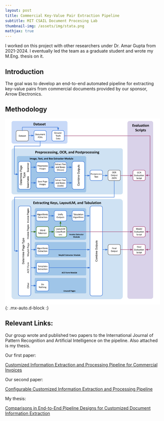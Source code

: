 ```yaml
---
layout: post
title: Commercial Key-Value Pair Extraction Pipeline
subtitle: MIT CSAIL Document Procesing Lab
thumbnail-img: /assets/img/stata.png
mathjax: true
---
```


I worked on this project with other researchers under Dr. Amar Gupta from 2021-2024. I eventually led the team as a graduate student and wrote my M.Eng. thesis on it.

## Introduction

The goal was to develop an end-to-end automated pipeline for extracting key-value pairs from commercial documents provided by our sponsor, Arrow Electronics.

## Methodology

![overfit](/assets/img/arrow_pipeline.png){: .mx-auto.d-block :}

## Relevant Links:

Our group wrote and published two papers to the International Journal of Pattern Recognition and Artificial Intelligence on the pipeline. Also attached is my thesis.

Our first paper:

[Customized Information Extraction and Processing Pipeline for Commercial Invoices](https://www.worldscientific.com/doi/abs/10.1142/S0218001423540137)

Our second paper:

[Configurable Customized Information Extraction and Processing Pipeline](https://www.worldscientific.com/doi/abs/10.1142/S0218001424590122)

My thesis:

[Comparisons in End-to-End Pipeline Designs for Customized Document Information Extraction](https://dspace.mit.edu/handle/1721.1/153889)
